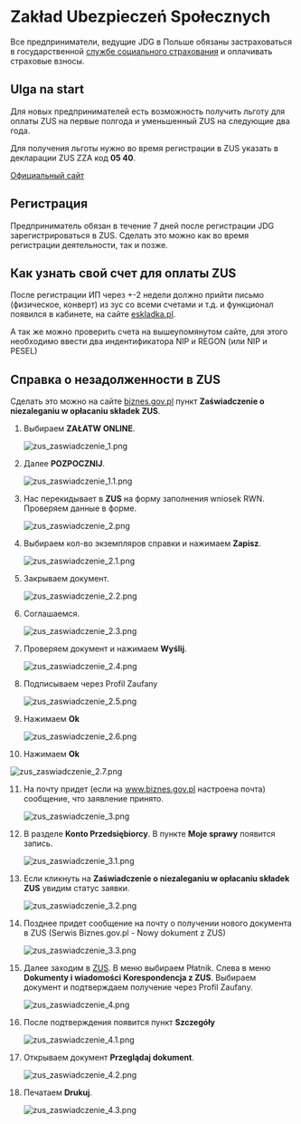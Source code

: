 # Zakład Ubezpieczeń Społecznych

Все предприниматели, ведущие JDG в Польше обязаны застраховаться в государственной
[службе социального страхования][1] и оплачивать страховые взносы.

## Ulga na start

Для новых предпринимателей есть возможность получить льготу
для оплаты ZUS на первые полгода и уменьшенный ZUS на следующие два года.

Для получения льготы нужно во время регистрации в ZUS указать в декларации ZUS ZZA код **05 40**.

[Официальный сайт][2]

## Регистрация

Предприниматель обязан в течение 7 дней после регистрации JDG зарегистрироваться
в ZUS. Сделать это можно как во время регистрации деятельности, так и позже.

## Как узнать свой счет для оплаты ZUS

После регистрации ИП через +-2 недели должно прийти письмо (физическое, конверт) из зус со всеми счетами и т.д. и функционал появился в кабинете, 
на сайте [eskladka.pl][3]. 

А так же можно проверить счета на вышеупомянутом сайте, для этого необходимо ввести два индентификатора NIP и REGON (или NIP и PESEL)

## Справка о незадолженности в ZUS

Сделать это можно на сайте [biznes.gov.pl][4] пункт **Zaświadczenie o niezaleganiu w opłacaniu składek ZUS**.

1. Выбираем **ZAŁATW ONLINE**.

    ![zus_zaswiadczenie_1.png][5]

2. Далее **POZPOCZNIJ**.
    
    ![zus_zaswiadczenie_1.1.png][6]

3. Нас перекидывает в **ZUS** на форму заполнения wniosek RWN. Проверяем данные в форме.

   ![zus_zaswiadczenie_2.png][7]

4. Выбираем кол-во экземпляров справки и нажимаем **Zapisz**.

   ![zus_zaswiadczenie_2.1.png][8] 

5. Закрываем документ.

   ![zus_zaswiadczenie_2.2.png][9]

6. Соглашаемся.

    ![zus_zaswiadczenie_2.3.png][10]

7. Проверяем документ и нажимаем **Wyślij**.

   ![zus_zaswiadczenie_2.4.png][11]

8. Подписываем через Profil Zaufany

   ![zus_zaswiadczenie_2.5.png][12]

9. Нажимаем **Ok**

   ![zus_zaswiadczenie_2.6.png][13]

10. Нажимаем **Ok**

   ![zus_zaswiadczenie_2.7.png][14]

11. На почту придет (если на www.biznes.gov.pl настроена почта) сообщение, что заявление принято.
    
    ![zus_zaswiadczenie_3.png][15]

12. В разделе **Konto Przedsiębiorcy**. В пункте **Moje sprawy** появится запись.

    ![zus_zaswiadczenie_3.1.png][16]

13. Если кликнуть на **Zaświadczenie o niezaleganiu w opłacaniu składek ZUS** увидим статус заявки.

    ![zus_zaswiadczenie_3.2.png][17]

14. Позднее придет сообщение на почту о получении нового документа в ZUS (Serwis Biznes.gov.pl - Nowy dokument z ZUS) 

    ![zus_zaswiadczenie_3.3.png][18]

15. Далее заходим в [ZUS][1]. В меню выбираем Płatnik. Слева в меню **Dokumenty i wiadomości** **Korespondencja z ZUS**. Выбираем документ и подтверждаем получение через Profil Zaufany. 

    ![zus_zaswiadczenie_4.png][19]

16. После подтверждения появится пункт **Szczegóły**

    ![zus_zaswiadczenie_4.1.png][20]

17. Открываем документ **Przeglądaj dokument**.

    ![zus_zaswiadczenie_4.2.png][21]

18. Печатаем **Drukuj**.

    ![zus_zaswiadczenie_4.3.png][22]

[1]: https://www.zus.pl
[2]: https://www.biznes.gov.pl/pl/firma/zus/chce-rozliczac-zus/ulga-na-start-6-miesiecy-bez-skladek-na-ubezpieczenie-spoleczne
[3]: https://eskladka.pl/Home
[4]: https://www.biznes.gov.pl/pl/firma/zus/chce-rozliczac-zus/proc_750-zaswiadczenie-o-niezaleganiu-zus
[5]: images/zus_zaswiadczenie/zus_zaswiadczenie_1.png
[6]: images/zus_zaswiadczenie/zus_zaswiadczenie_1.1.png
[7]: images/zus_zaswiadczenie/zus_zaswiadczenie_2.png
[8]: images/zus_zaswiadczenie/zus_zaswiadczenie_2.1.png
[9]: images/zus_zaswiadczenie/zus_zaswiadczenie_2.2.png
[10]: images/zus_zaswiadczenie/zus_zaswiadczenie_2.3.png
[11]: images/zus_zaswiadczenie/zus_zaswiadczenie_2.4.png
[12]: images/zus_zaswiadczenie/zus_zaswiadczenie_2.5.png
[13]: images/zus_zaswiadczenie/zus_zaswiadczenie_2.6.png
[14]: images/zus_zaswiadczenie/zus_zaswiadczenie_2.7.png
[15]: images/zus_zaswiadczenie/zus_zaswiadczenie_3.png
[16]: images/zus_zaswiadczenie/zus_zaswiadczenie_3.1.png
[17]: images/zus_zaswiadczenie/zus_zaswiadczenie_3.2.png
[18]: images/zus_zaswiadczenie/zus_zaswiadczenie_3.3.png
[19]: images/zus_zaswiadczenie/zus_zaswiadczenie_4.png
[20]: images/zus_zaswiadczenie/zus_zaswiadczenie_4.1.png
[21]: images/zus_zaswiadczenie/zus_zaswiadczenie_4.2.png
[22]: images/zus_zaswiadczenie/zus_zaswiadczenie_4.3.png
